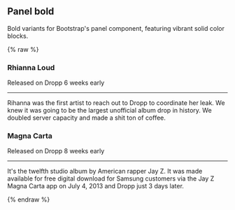 ## Panel bold

Bold variants for Bootstrap's panel component, featuring vibrant solid color blocks.

{% raw %}
<div class="row">
  <div class="col-md-6">
    <div class="panel panel-bold panel-danger">
      <div class="panel-body p-b-lg">
        <h3 class="m-y-0">Rhianna Loud</h3>
        <p>Released on Dropp 6 weeks early</p>
        <hr>
        <p>Rihanna was the first artist to reach out to Dropp to coordinate her leak. We knew it was going to be the largest unofficial album drop in history. We doubled server capacity and made a shit ton of coffee.</p>
      </div>
    </div>
  </div>
  <div class="col-md-6">
    <div class="panel panel-bold panel-info">
      <div class="panel-body p-b-lg">
        <h3 class="m-y-0">Magna Carta</h3>
        <p>Released on Dropp 8 weeks early</p>
        <hr>
        <p>It's the twelfth studio album by American rapper Jay Z. It was made available for free digital download for Samsung customers via the Jay Z Magna Carta app on July 4, 2013 and Dropp just 3 days later.</p>
      </div>
    </div>
  </div>
</div>
{% endraw %}
